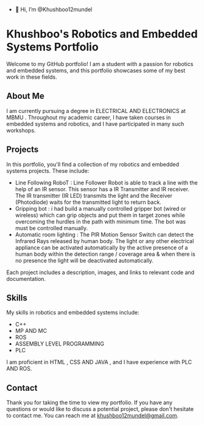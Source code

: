 - 👋 Hi, I’m @Khushboo12mundel

# Khushboo's Robotics and Embedded Systems Portfolio

Welcome to my GitHub portfolio! I am a student with a passion for robotics and embedded systems, and this portfolio showcases some of my best work in these fields.

## About Me

I am currently pursuing a degree in ELECTRICAL AND ELECTRONICS at MBMU . Throughout my academic career, I have taken courses in embedded systems and robotics, and I have participated in many such workshops. 

## Projects

In this portfolio, you'll find a collection of my robotics and embedded systems projects. These include:

- Line Following RoboT : Line Follower Robot is able to track a line with the help of an IR sensor.
            This sensor has a IR Transmitter and IR receiver. 
            The IR transmitter (IR LED) transmits the light and the Receiver (Photodiode) waits for the transmitted light to
             return back. 
- Gripping bot : i had build a manually controlled gripper bot (wired or wireless) which can
            grip objects and put them in target zones while overcoming the hurdles in the path with minimum time.
             The bot was must be controlled manually. 
- Automatic room lighting : The PIR Motion Sensor Switch can detect the Infrared Rays released by human body. 
          The light or any other electrical appliance can be activated automatically by the active presence of a human 
          body within the detection 
          range / coverage area & when there is no presence the light will be deactivated automatically. 

Each project includes a description, images, and links to relevant code and documentation.

## Skills

My skills in robotics and embedded systems include:

- C++
- MP AND MC
- ROS
- ASSEMBLY LEVEL PROGRAMMING
- PLC

I am proficient in HTML , CSS AND JAVA , and I have experience with PLC AND ROS.

## Contact

Thank you for taking the time to view my portfolio. If you have any questions or would like to discuss a potential project, please don't hesitate to contact me. You can reach me at khushboo12mundel@gmail.com.
